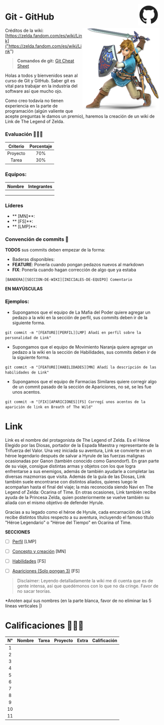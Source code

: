 <p>
  <img src="img/github.jpg" align = "right"  width="70" height="70" />
</p>

# Git - GitHub 

<p>
  <img src="img/link.png" align = "right"  width="250"/>
</p>

Créditos de la wiki:  [https://zelda.fandom.com/es/wiki/Link]("https://zelda.fandom.com/es/wiki/Link")

> **Comandos de git:** [Git Cheat Sheet]("https://zelda.fandom.com/wiki/Link")

Holas a todos y bienvenidos sean al curso de Git y GitHub. Saber git es vital para trabajar en la industria del software así que mucho ojo.

Como creo todavía no tienen experiencia en la parte de programación (algún valiente que acepte preguntas le damos un premio), haremos la creación de un wiki de Link de The Legend of Zelda.
### Evaluación 🤖✍🏻

| Criterio | Porcentaje|
|:--------:|:---------:|
| Proyecto |    70%    |
| Tarea    |    30%    |

### Equipos:

| Nombre   		      | Integrantes                    |
|:--------------------:|:------------------------------:|
|   |     |
|  	|     |
|  	|     |

### Líderes

- ** [MN]**: 
- ** [FS]**:
- ** [LMP]**:

### Convención de commits 👀

**TODOS** sus commits deben empezar de la forma: 

- Baderas disponibles: 
 - **FEATURE**: Ponerla cuando pongan pedazos nuevos al markdown
 - **FIX**: Ponerla cuando hagan corrección de algo que ya estaba

`[BANDERA][SECCION-DE-WIKI][INICIALES-DE-EQUIPO] Comentario`

**EN MAYÚSCULAS**

### Ejemplos: 

- Supongamos que el equipo de La Mafia del Poder quiere agregar un pedazo a la wiki en la sección de perfil, sus commits deben ir de la siguiente forma.

`git commit -m "[FEATURE][PERFIL][LMP] Añadí en perfil sobre la personalidad de Link"`

- Supongamos que el equipo de Movimiento Naranja quiere agregar un pedazo a la wiki en la sección de Habilidades, sus commits deben ir de la siguiente forma.

`git commit -m "[FEATURE][HABILIDADES][MN] Añadí la descripción de las habilidades de Link"`

- Supongamos que el equipo de Farmacias Similares quiere corregir algo de un commit pasado de la sección de Apariciones, no sé, se les fue unos acentos.

`git commit -m "[FIX][APARICIONES][FS] Corregí unos acentos de la aparición de link en Breath of The Wild"`



# Link

Link es el nombre del protagonista de The Legend of Zelda. Es el Héroe Elegido por las Diosas, portador de la Espada Maestra y representante de la Trifuerza del Valor. Una vez iniciada su aventura, Link se convierte en un héroe legendario después de salvar a Hyrule de las fuerzas malignas ocasionadas por Ganon (también conocido como Ganondorf). En gran parte de su viaje, consigue distintas armas y objetos con los que logra enfrentarse a sus enemigos, además de también ayudarle a completar las diversas mazmorras que visita. Además de la guía de las Diosas, Link también suele encontrarse con distintos aliados, quienes luego le acompañan hasta el final del viaje; la más reconocida siendo Navi en The Legend of Zelda: Ocarina of Time. En otras ocasiones, Link también recibe ayuda de la Princesa Zelda, quien posteriormente se vuelve también su aliada con el mismo objetivo de defender Hyrule.

Gracias a su legado como el héroe de Hyrule, cada encarnación de Link recibe distintos títulos respecto a su aventura, incluyendo el famoso título "Héroe Legendario" o "Héroe del Tiempo" en Ocarina of Time.


**SECCIONES**

- [ ] [Perfil]("") [LMP]
- [ ] [Concepto y creación]("") [MN]
- [ ] [Habilidades](Wiki/Habilidades.md) [FS]
- [ ] [Apariciones (Solo pongan 3)](Wiki/Apariciones.md) [FS]


> Disclaimer: Leyendo detalladamente la wiki me di cuenta que es de gente intensa, así que quedémonos con lo que no da cringe. Favor de no sacar teorías.


*Anoten aquí sus nombres (en la parte blanca, favor de no eliminar las 5 líneas verticales |)


# Calificaciones 🥇🥈🥉
|**N°**|**Nombre**|**Tarea**|**Proyecto**|**Extra**|**Calificación**|
|:----:|:--------:|:-------:|:----------:|:--------------:|:---------:|
|1|                         |||||
|2|                         |||||
|3|                         |||||
|4|                         |||||
|5|                         |||||
|6|                         |||||
|7|                         |||||
|8|                         |||||
|9|                         |||||
|10|                         |||||
|11|                         |||||

